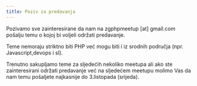 ```yaml
---
title: Poziv za predavanja
---
```


Pozivamo sve zainteresirane da nam na zgphpmeetup [at] gmail.com pošalju temu o
kojoj bi voljeli održati predavanje.

Teme nemoraju striktno biti PHP već mogu biti i iz srodnih područja (npr.
Javascript,devops i sl).

Trenutno sakupljamo teme za sljedećih nekoliko meetupa ali ako ste
zainteresirani održati predavanje već na sljedećem meetupu molimo Vas da nam
temu pošaljete najkasnije do 3.listopada (srijeda).
